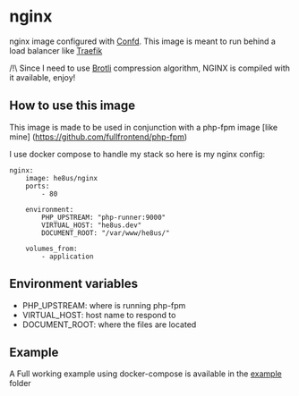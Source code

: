 # nginx

nginx image configured with [Confd](https://github.com/kelseyhightower/confd). This image is meant to run behind a 
load balancer like [Traefik](https://traefik.io/)

/!\ Since I need to use [Brotli](https://en.wikipedia.org/wiki/Brotli) compression algorithm, NGINX is compiled with 
it available, enjoy!

## How to use this image

This image is made to be used in conjunction with a php-fpm image [like mine]
(https://github.com/fullfrontend/php-fpm)

I use docker compose to handle my stack so here is my nginx config:
```
nginx:
    image: he8us/nginx
    ports:
        - 80
        
    environment:
        PHP_UPSTREAM: "php-runner:9000"
        VIRTUAL_HOST: "he8us.dev"
        DOCUMENT_ROOT: "/var/www/he8us/"

    volumes_from:
        - application
```

## Environment variables

* PHP_UPSTREAM: where is running php-fpm
* VIRTUAL_HOST: host name to respond to
* DOCUMENT_ROOT: where the files are located

## Example
A Full working example using docker-compose is available in the [example](example) folder
